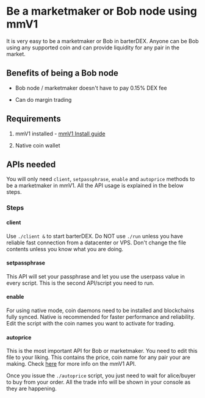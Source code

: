 # Be a marketmaker or Bob node using mmV1

It is very easy to be a marketmaker or Bob in barterDEX. Anyone can be Bob using any supported coin and can provide liquidity for any pair in the market.

## Benefits of being a Bob node

- Bob node / marketmaker doesn't have to pay 0.15% DEX fee

- Can do margin trading

## Requirements

1. mmV1 installed - [mmV1 Install guide](../installation/install-marketmakerV1.md)

1. Native coin wallet

## APIs needed

You will only need `client`, `setpassphrase`, `enable` and `autoprice` methods to be a marketmaker in mmV1. All the API usage is explained in the below steps.

### Steps

#### client

Use `./client &` to start barterDEX. Do NOT use `./run` unless you have reliable fast connection from a datacenter or VPS. Don't change the file contents unless you know what you are doing.

#### setpassphrase

This API will set your passphrase and let you use the userpass value in every script. This is the second API/script you need to run.

#### enable

For using native mode, coin daemons need to be installed and blockchains fully synced. Native is recommended for faster performance and reliability. Edit the script with the coin names you want to activate for trading.

#### autoprice

This is the most important API for Bob or marketmaker. You need to edit this file to your liking. This contains the price, coin name for any pair your are making. Check [here](../api/introduction.html) for more info on the mmV1 API.

Once you issue the `./autoprice` script, you just need to wait for alice/buyer to buy from your order. All the trade info will be shown in your console as they are happening.
